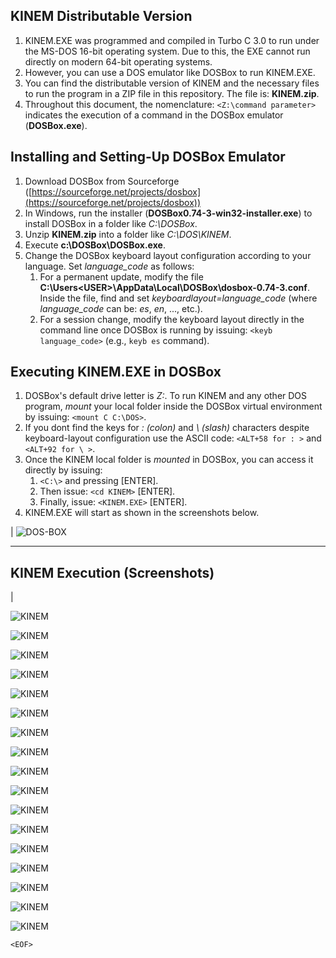 ## KINEM Distributable Version

1. KINEM.EXE was programmed and compiled in Turbo C 3.0 to run under the MS-DOS 16-bit operating system. Due to this, the EXE cannot run directly on modern 64-bit operating systems.
2. However, you can use a DOS emulator like DOSBox to run KINEM.EXE.
3. You can find the distributable version of KINEM and the necessary files to run the program in a ZIP file in this repository. The file is: **KINEM.zip**.
4. Throughout this document, the nomenclature: `<Z:\command parameter>` indicates the execution of a command in the DOSBox emulator (**DOSBox.exe**).

## Installing and Setting-Up DOSBox Emulator

1. Download DOSBox from Sourceforge ([https://sourceforge.net/projects/dosbox](https://sourceforge.net/projects/dosbox))
2. In Windows, run the installer (**DOSBox0.74-3-win32-installer.exe**) to install DOSBox in a folder like *C:\DOSBox*.
3. Unzip **KINEM.zip** into a folder like *C:\DOS\KINEM*.
4. Execute **c:\DOSBox\DOSBox.exe**.
5. Change the DOSBox keyboard layout configuration according to your language. Set *language_code* as follows:
   1. For a permanent update, modify the file **C:\Users\<USER>\AppData\Local\DOSBox\dosbox-0.74-3.conf**. Inside the file, find and set *keyboardlayout=language_code* (where *language_code* can be: *es*, *en*, ..., etc.).
   2. For a session change, modify the keyboard layout directly in the command line once DOSBox is running by issuing: `<keyb language_code>` (e.g., `keyb es` command).

## Executing KINEM.EXE in DOSBox

1. DOSBox's default drive letter is *Z:*. To run KINEM and any other DOS program, *mount* your local folder inside the DOSBox virtual environment by issuing: `<mount C C:\DOS>`.
2. If you dont find the keys for *: (colon)* and *\ (slash)* characters despite keyboard-layout configuration use the ASCII code: `<ALT+58 for : >` and `<ALT+92 for \ >`.
3. Once the KINEM local folder is *mounted* in DOSBox, you can access it directly by issuing:
   1. `<C:\>` and pressing [ENTER].
   2. Then issue: `<cd KINEM>` [ENTER].
   3. Finally, issue: `<KINEM.EXE>` [ENTER].
4. KINEM.EXE will start as shown in the screenshots below.

|
![DOS-BOX](../images/DOSBox.png "Using DOS-BOX to run KINEM.EXE")


___


## KINEM Execution (Screenshots)

|

![KINEM](../images/KINEM-1.png "KINEM.EXE")

![KINEM](../images/KINEM-2.png "KINEM.EXE")

![KINEM](../images/KINEM-3.png "KINEM.EXE")

![KINEM](../images/KINEM-4.png "KINEM.EXE")

![KINEM](../images/KINEM-5.png "KINEM.EXE")

![KINEM](../images/KINEM-6.png "KINEM.EXE")

![KINEM](../images/KINEM-7.png "KINEM.EXE")

![KINEM](../images/KINEM-8.png "KINEM.EXE")

![KINEM](../images/KINEM-9.png "KINEM.EXE")

![KINEM](../images/KINEM-10.png "KINEM.EXE")

![KINEM](../images/KINEM-11.png "KINEM.EXE")

![KINEM](../images/KINEM-12.png "KINEM.EXE")

![KINEM](../images/KINEM-13.png "KINEM.EXE")

![KINEM](../images/KINEM-14.png "KINEM.EXE")

![KINEM](../images/KINEM-15.png "KINEM.EXE")

![KINEM](../images/KINEM-16.png "KINEM.EXE")

![KINEM](../images/KINEM-17.png "KINEM.EXE")





`<EOF>`